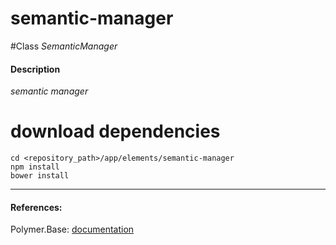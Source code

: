 semantic-manager
=========


#Class
*SemanticManager*

#### Description
*semantic manager*

# download dependencies
```
cd <repository_path>/app/elements/semantic-manager
npm install
bower install
```

____________
#### References:
Polymer.Base: [documentation](http://polymer.github.io/polymer/)



